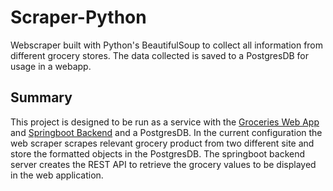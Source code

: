# Scraper-Python
Webscraper built with Python's BeautifulSoup to collect all information from different grocery stores.  The data collected is saved to a PostgresDB for usage in a webapp.

## Summary

This project is designed to be run as a service with the [Groceries Web App](https://github.com/MCurtner/groceriesapp) and [Springboot Backend](https://github.com/MCurtner/grocery-backend) and a PostgresDB. In the current configuration the web scraper scrapes relevant grocery product from two different site and store the formatted objects in the PostgresDB.  The springboot backend server creates the REST API to retrieve the grocery values to be displayed in the web application. 